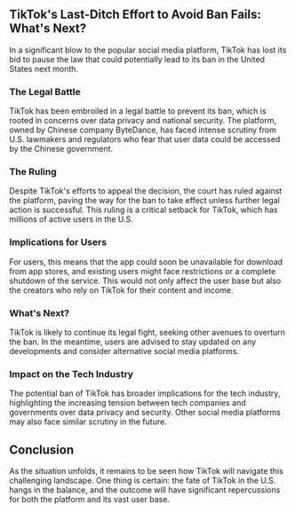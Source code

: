 
## TikTok's Last-Ditch Effort to Avoid Ban Fails: What's Next?

In a significant blow to the popular social media platform, TikTok has lost its bid to pause the law that could potentially lead to its ban in the United States next month.

### The Legal Battle

TikTok has been embroiled in a legal battle to prevent its ban, which is rooted in concerns over data privacy and national security. The platform, owned by Chinese company ByteDance, has faced intense scrutiny from U.S. lawmakers and regulators who fear that user data could be accessed by the Chinese government.

### The Ruling

Despite TikTok's efforts to appeal the decision, the court has ruled against the platform, paving the way for the ban to take effect unless further legal action is successful. This ruling is a critical setback for TikTok, which has millions of active users in the U.S.

### Implications for Users

For users, this means that the app could soon be unavailable for download from app stores, and existing users might face restrictions or a complete shutdown of the service. This would not only affect the user base but also the creators who rely on TikTok for their content and income.

### What's Next?

TikTok is likely to continue its legal fight, seeking other avenues to overturn the ban. In the meantime, users are advised to stay updated on any developments and consider alternative social media platforms.

### Impact on the Tech Industry

The potential ban of TikTok has broader implications for the tech industry, highlighting the increasing tension between tech companies and governments over data privacy and security. Other social media platforms may also face similar scrutiny in the future.

## Conclusion

As the situation unfolds, it remains to be seen how TikTok will navigate this challenging landscape. One thing is certain: the fate of TikTok in the U.S. hangs in the balance, and the outcome will have significant repercussions for both the platform and its vast user base.
